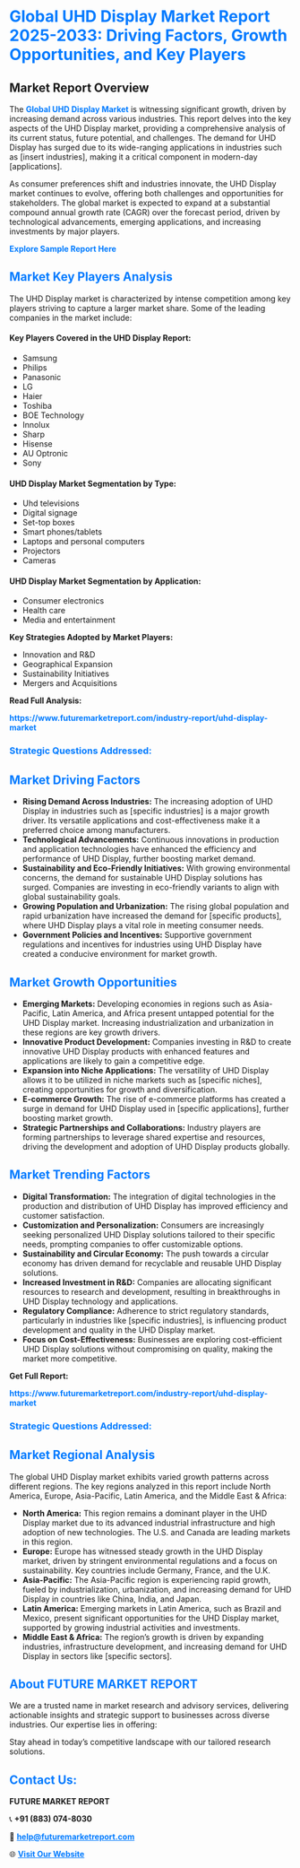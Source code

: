<h1 style="color: #007BFF;">Global UHD Display Market Report 2025-2033: Driving Factors, Growth Opportunities, and Key Players</h1>

<section id="overview">
<h2>Market Report Overview</h2>
<p>The <a href="https://www.futuremarketreport.com/industry-report/uhd-display-market" style="color: #007BFF; text-decoration: none;"><strong>Global UHD Display Market</strong></a> is witnessing significant growth, driven by increasing demand across various industries. This report delves into the key aspects of the UHD Display market, providing a comprehensive analysis of its current status, future potential, and challenges. The demand for UHD Display has surged due to its wide-ranging applications in industries such as [insert industries], making it a critical component in modern-day [applications].</p>
<p>As consumer preferences shift and industries innovate, the UHD Display market continues to evolve, offering both challenges and opportunities for stakeholders. The global market is expected to expand at a substantial compound annual growth rate (CAGR) over the forecast period, driven by technological advancements, emerging applications, and increasing investments by major players.</p>
</section>

<section id="overview">
<p><a href="https://www.futuremarketreport.com/request-sample/reportId=75813" style="color: #007BFF; text-decoration: none;"><strong>Explore Sample Report Here</strong></a></p>
</section>

<section id="key-players">
<h2 style="color: #007BFF;">Market Key Players Analysis</h2>
<p>The UHD Display market is characterized by intense competition among key players striving to capture a larger market share. Some of the leading companies in the market include:</p>
<h4>Key Players Covered in the UHD Display Report:</h4>
<ul><li>Samsung</li><li>Philips</li><li>Panasonic</li><li>LG</li><li>Haier</li><li>Toshiba</li><li>BOE Technology</li><li>Innolux</li><li>Sharp</li><li>Hisense</li><li>AU Optronic</li><li>Sony</li></ul>
<h4>UHD Display Market Segmentation by Type:</h4>
<ul><li>Uhd televisions</li><li>Digital signage</li><li>Set-top boxes</li><li>Smart phones/tablets</li><li>Laptops and personal computers</li><li>Projectors</li><li>Cameras</li></ul>

<h4>UHD Display Market Segmentation by Application:</h4>
<ul><li>Consumer electronics</li><li>Health care</li><li>Media and entertainment</li></ul>
<p><strong>Key Strategies Adopted by Market Players:</strong></p>
<ul>
<li>Innovation and R&D</li>
<li>Geographical Expansion</li>
<li>Sustainability Initiatives</li>
<li>Mergers and Acquisitions</li>
</ul>
</section>

<section>
<p><strong>Read Full Analysis: </strong></p><a href="https://www.futuremarketreport.com/industry-report/uhd-display-market" style="color: #007BFF; text-decoration: none;"><strong>https://www.futuremarketreport.com/industry-report/uhd-display-market</strong></a>
<h3 style="color: #007BFF;">Strategic Questions Addressed:</h3>
</section>

<section id="driving-factors">
<h2 style="color: #007BFF;">Market Driving Factors</h2>
<ul>
<li><strong>Rising Demand Across Industries:</strong> The increasing adoption of UHD Display in industries such as [specific industries] is a major growth driver. Its versatile applications and cost-effectiveness make it a preferred choice among manufacturers.</li>
<li><strong>Technological Advancements:</strong> Continuous innovations in production and application technologies have enhanced the efficiency and performance of UHD Display, further boosting market demand.</li>
<li><strong>Sustainability and Eco-Friendly Initiatives:</strong> With growing environmental concerns, the demand for sustainable UHD Display solutions has surged. Companies are investing in eco-friendly variants to align with global sustainability goals.</li>
<li><strong>Growing Population and Urbanization:</strong> The rising global population and rapid urbanization have increased the demand for [specific products], where UHD Display plays a vital role in meeting consumer needs.</li>
<li><strong>Government Policies and Incentives:</strong> Supportive government regulations and incentives for industries using UHD Display have created a conducive environment for market growth.</li>
</ul>
</section>

<section id="growth-opportunities">
<h2 style="color: #007BFF;">Market Growth Opportunities</h2>
<ul>
<li><strong>Emerging Markets:</strong> Developing economies in regions such as Asia-Pacific, Latin America, and Africa present untapped potential for the UHD Display market. Increasing industrialization and urbanization in these regions are key growth drivers.</li>
<li><strong>Innovative Product Development:</strong> Companies investing in R&D to create innovative UHD Display products with enhanced features and applications are likely to gain a competitive edge.</li>
<li><strong>Expansion into Niche Applications:</strong> The versatility of UHD Display allows it to be utilized in niche markets such as [specific niches], creating opportunities for growth and diversification.</li>
<li><strong>E-commerce Growth:</strong> The rise of e-commerce platforms has created a surge in demand for UHD Display used in [specific applications], further boosting market growth.</li>
<li><strong>Strategic Partnerships and Collaborations:</strong> Industry players are forming partnerships to leverage shared expertise and resources, driving the development and adoption of UHD Display products globally.</li>
</ul>
</section>

<section id="trending-factors">
<h2 style="color: #007BFF;">Market Trending Factors</h2>
<ul>
<li><strong>Digital Transformation:</strong> The integration of digital technologies in the production and distribution of UHD Display has improved efficiency and customer satisfaction.</li>
<li><strong>Customization and Personalization:</strong> Consumers are increasingly seeking personalized UHD Display solutions tailored to their specific needs, prompting companies to offer customizable options.</li>
<li><strong>Sustainability and Circular Economy:</strong> The push towards a circular economy has driven demand for recyclable and reusable UHD Display solutions.</li>
<li><strong>Increased Investment in R&D:</strong> Companies are allocating significant resources to research and development, resulting in breakthroughs in UHD Display technology and applications.</li>
<li><strong>Regulatory Compliance:</strong> Adherence to strict regulatory standards, particularly in industries like [specific industries], is influencing product development and quality in the UHD Display market.</li>
<li><strong>Focus on Cost-Effectiveness:</strong> Businesses are exploring cost-efficient UHD Display solutions without compromising on quality, making the market more competitive.</li>
</ul>
</section>

<section>
<p><strong>Get Full Report: </strong></p><a href="https://www.futuremarketreport.com/industry-report/uhd-display-market" style="color: #007BFF; text-decoration: none;"><strong>https://www.futuremarketreport.com/industry-report/uhd-display-market</strong></a>
<h3 style="color: #007BFF;">Strategic Questions Addressed:</h3>
</section>


<section id="regional-analysis">
<h2 style="color: #007BFF;">Market Regional Analysis</h2>
<p>The global UHD Display market exhibits varied growth patterns across different regions. The key regions analyzed in this report include North America, Europe, Asia-Pacific, Latin America, and the Middle East & Africa:</p>
<ul>
<li><strong>North America:</strong> This region remains a dominant player in the UHD Display market due to its advanced industrial infrastructure and high adoption of new technologies. The U.S. and Canada are leading markets in this region.</li>
<li><strong>Europe:</strong> Europe has witnessed steady growth in the UHD Display market, driven by stringent environmental regulations and a focus on sustainability. Key countries include Germany, France, and the U.K.</li>
<li><strong>Asia-Pacific:</strong> The Asia-Pacific region is experiencing rapid growth, fueled by industrialization, urbanization, and increasing demand for UHD Display in countries like China, India, and Japan.</li>
<li><strong>Latin America:</strong> Emerging markets in Latin America, such as Brazil and Mexico, present significant opportunities for the UHD Display market, supported by growing industrial activities and investments.</li>
<li><strong>Middle East & Africa:</strong> The region’s growth is driven by expanding industries, infrastructure development, and increasing demand for UHD Display in sectors like [specific sectors].</li>
</ul>
</section>

<footer>
<h2 style="color: #007BFF;">About FUTURE MARKET REPORT</h2>
<p>We are a trusted name in market research and advisory services, delivering actionable insights and strategic support to businesses across diverse industries. Our expertise lies in offering:</p>

<p>Stay ahead in today’s competitive landscape with our tailored research solutions.</p>

<h2 style="color: #007BFF;">Contact Us:</h2>
<p><strong>FUTURE MARKET REPORT</strong></p>
<p>📞 <strong>+91 (883) 074-8030</strong></p>
<p>📧 <strong><a href="mailto:help@futuremarketreport.com" style="color: #007BFF;">help@futuremarketreport.com</a></strong></p>
<p>🌐 <strong><a href="https://www.futuremarketreport.com/" style="color: #007BFF;">Visit Our Website</a></strong></p>
</footer>